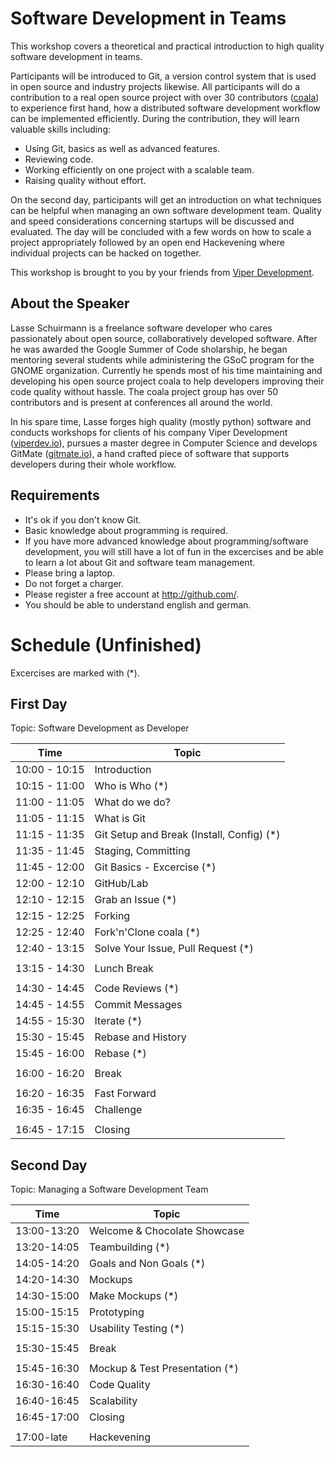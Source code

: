 # Software Development in Teams

This workshop covers a theoretical and practical introduction to high quality
software development in teams.

Participants will be introduced to Git, a version control system that is used
in open source and industry projects likewise. All participants will do a
contribution to a real open source project with over 30 contributors
([coala](http://coala-analyzer.org/)) to experience first hand, how a
distributed software development workflow can be implemented efficiently. During
the contribution, they will learn valuable skills including:

- Using Git, basics as well as advanced features.
- Reviewing code.
- Working efficiently on one project with a scalable team.
- Raising quality without effort.

On the second day, participants will get an introduction on what techniques can
be helpful when managing an own software development team. Quality and speed
considerations concerning startups will be discussed and evaluated. The day will
be concluded with a few words on how to scale a project appropriately followed
by an open end Hackevening where individual projects can be hacked on together.

This workshop is brought to you by your friends from
[Viper Development](http://viperdev.io/).

## About the Speaker

Lasse Schuirmann is a freelance software developer who cares passionately about
open source, collaboratively developed software. After he was awarded the Google
Summer of Code sholarship, he began mentoring several students while
administering the GSoC program for the GNOME organization. Currently he spends
most of his time maintaining and developing his open source project coala to
help developers improving their code quality without hassle. The coala project
group has over 50 contributors and is present at conferences all around the
world.

In his spare time, Lasse forges high quality (mostly python) software and
conducts workshops for clients of his company Viper Development
([viperdev.io](http://viperdev.io/)), pursues a master degree in Computer
Science and develops GitMate ([gitmate.io](http://gitmate.io/)), a hand crafted
piece of software that supports developers during their whole workflow.

## Requirements

- It's ok if you don't know Git.
- Basic knowledge about programming is required.
- If you have more advanced knowledge about programming/software development,
  you will still have a lot of fun in the excercises and be able to learn a lot
  about Git and software team management.
- Please bring a laptop.
- Do not forget a charger.
- Please register a free account at <http://github.com/>.
- You should be able to understand english and german.

# Schedule (Unfinished)

Excercises are marked with (*).

## First Day

Topic: Software Development as Developer

Time         |Topic
-------------|------------------------------------------
10:00 - 10:15|Introduction
10:15 - 11:00|Who is Who (*)
11:00 - 11:05|What do we do?
11:05 - 11:15|What is Git
11:15 - 11:35|Git Setup and Break (Install, Config) (*)
11:35 - 11:45|Staging, Committing
11:45 - 12:00|Git Basics - Excercise (*)
12:00 - 12:10|GitHub/Lab
12:10 - 12:15|Grab an Issue (*)
12:15 - 12:25|Forking
12:25 - 12:40|Fork'n'Clone coala (*)
12:40 - 13:15|Solve Your Issue, Pull Request (*)
             |
13:15 - 14:30|Lunch Break
             |
14:30 - 14:45|Code Reviews (*)
14:45 - 14:55|Commit Messages
14:55 - 15:30|Iterate (*)
15:30 - 15:45|Rebase and History
15:45 - 16:00|Rebase (*)
             |
16:00 - 16:20|Break
             |
16:20 - 16:35|Fast Forward
16:35 - 16:45|Challenge
             |
16:45 - 17:15|Closing

## Second Day

Topic: Managing a Software Development Team

Time       |Topic
-----------|-------------------------------------------
13:00-13:20|Welcome & Chocolate Showcase
13:20-14:05|Teambuilding (*)
14:05-14:20|Goals and Non Goals (*)
14:20-14:30|Mockups
14:30-15:00|Make Mockups (*)
15:00-15:15|Prototyping
15:15-15:30|Usability Testing (*)
           |
15:30-15:45|Break
           |
15:45-16:30|Mockup & Test Presentation (*)
16:30-16:40|Code Quality
16:40-16:45|Scalability
16:45-17:00|Closing
           |
17:00-late |Hackevening
